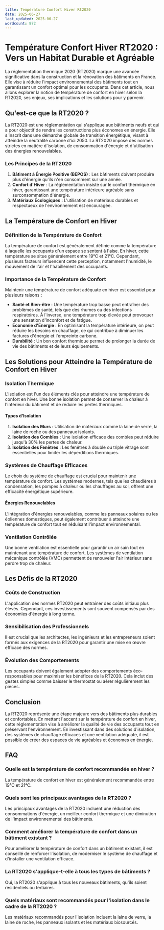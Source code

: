 ```yaml
---
title: Température Confort Hiver Rt2020
date: 2025-06-27
last_updated: 2025-06-27
wordcount: 872
---
```


# Température Confort Hiver RT2020 : Vers un Habitat Durable et Agréable

La réglementation thermique 2020 (RT2020) marque une avancée significative dans la construction et la rénovation des bâtiments en France. Elle vise à réduire l'impact environnemental des bâtiments tout en garantissant un confort optimal pour les occupants. Dans cet article, nous allons explorer la notion de température de confort en hiver selon la RT2020, ses enjeux, ses implications et les solutions pour y parvenir.

## Qu'est-ce que la RT2020 ?

La RT2020 est une réglementation qui s'applique aux bâtiments neufs et qui a pour objectif de rendre les constructions plus économes en énergie. Elle s'inscrit dans une démarche globale de transition énergétique, visant à atteindre la neutralité carbone d'ici 2050. La RT2020 impose des normes strictes en matière d'isolation, de consommation d'énergie et d'utilisation des énergies renouvelables.

### Les Principes de la RT2020

1. **Bâtiment à Énergie Positive (BEPOS)** : Les bâtiments doivent produire plus d'énergie qu'ils n'en consomment sur une année.
2. **Confort d'Hiver** : La réglementation insiste sur le confort thermique en hiver, garantissant une température intérieure agréable sans surconsommation d'énergie.
3. **Matériaux Écologiques** : L'utilisation de matériaux durables et respectueux de l'environnement est encouragée.

## La Température de Confort en Hiver

### Définition de la Température de Confort

La température de confort est généralement définie comme la température à laquelle les occupants d'un espace se sentent à l'aise. En hiver, cette température se situe généralement entre 19°C et 21°C. Cependant, plusieurs facteurs influencent cette perception, notamment l'humidité, le mouvement de l'air et l'habillement des occupants.

### Importance de la Température de Confort

Maintenir une température de confort adéquate en hiver est essentiel pour plusieurs raisons :

- **Santé et Bien-être** : Une température trop basse peut entraîner des problèmes de santé, tels que des rhumes ou des infections respiratoires. À l'inverse, une température trop élevée peut provoquer une sensation d'inconfort et de fatigue.
- **Économie d'Énergie** : En optimisant la température intérieure, on peut réduire les besoins en chauffage, ce qui contribue à diminuer les factures d'énergie et l'empreinte carbone.
- **Durabilité** : Un bon confort thermique permet de prolonger la durée de vie des bâtiments et de leurs équipements.

## Les Solutions pour Atteindre la Température de Confort en Hiver

### Isolation Thermique

L'isolation est l'un des éléments clés pour atteindre une température de confort en hiver. Une bonne isolation permet de conserver la chaleur à l'intérieur du bâtiment et de réduire les pertes thermiques.

#### Types d'Isolation

1. **Isolation des Murs** : Utilisation de matériaux comme la laine de verre, la laine de roche ou des panneaux isolants.
2. **Isolation des Combles** : Une isolation efficace des combles peut réduire jusqu'à 30% les pertes de chaleur.
3. **Isolation des Fenêtres** : Les fenêtres à double ou triple vitrage sont essentielles pour limiter les déperditions thermiques.

### Systèmes de Chauffage Efficaces

Le choix du système de chauffage est crucial pour maintenir une température de confort. Les systèmes modernes, tels que les chaudières à condensation, les pompes à chaleur ou les chauffages au sol, offrent une efficacité énergétique supérieure.

#### Énergies Renouvelables

L'intégration d'énergies renouvelables, comme les panneaux solaires ou les éoliennes domestiques, peut également contribuer à atteindre une température de confort tout en réduisant l'impact environnemental.

### Ventilation Contrôlée

Une bonne ventilation est essentielle pour garantir un air sain tout en maintenant une température de confort. Les systèmes de ventilation mécanique contrôlée (VMC) permettent de renouveler l'air intérieur sans perdre trop de chaleur.

## Les Défis de la RT2020

### Coûts de Construction

L'application des normes RT2020 peut entraîner des coûts initiaux plus élevés. Cependant, ces investissements sont souvent compensés par des économies d'énergie à long terme.

### Sensibilisation des Professionnels

Il est crucial que les architectes, les ingénieurs et les entrepreneurs soient formés aux exigences de la RT2020 pour garantir une mise en œuvre efficace des normes.

### Évolution des Comportements

Les occupants doivent également adopter des comportements éco-responsables pour maximiser les bénéfices de la RT2020. Cela inclut des gestes simples comme baisser le thermostat ou aérer régulièrement les pièces.

## Conclusion

La RT2020 représente une étape majeure vers des bâtiments plus durables et confortables. En mettant l'accent sur la température de confort en hiver, cette réglementation vise à améliorer la qualité de vie des occupants tout en préservant l'environnement. En investissant dans des solutions d'isolation, des systèmes de chauffage efficaces et une ventilation adéquate, il est possible de créer des espaces de vie agréables et économes en énergie.

## FAQ

### Quelle est la température de confort recommandée en hiver ?

La température de confort en hiver est généralement recommandée entre 19°C et 21°C.

### Quels sont les principaux avantages de la RT2020 ?

Les principaux avantages de la RT2020 incluent une réduction des consommations d'énergie, un meilleur confort thermique et une diminution de l'impact environnemental des bâtiments.

### Comment améliorer la température de confort dans un bâtiment existant ?

Pour améliorer la température de confort dans un bâtiment existant, il est conseillé de renforcer l'isolation, de moderniser le système de chauffage et d'installer une ventilation efficace.

### La RT2020 s'applique-t-elle à tous les types de bâtiments ?

Oui, la RT2020 s'applique à tous les nouveaux bâtiments, qu'ils soient résidentiels ou tertiaires.

### Quels matériaux sont recommandés pour l'isolation dans le cadre de la RT2020 ?

Les matériaux recommandés pour l'isolation incluent la laine de verre, la laine de roche, les panneaux isolants et les matériaux biosourcés.